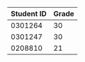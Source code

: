 | Student ID | Grade |
|------------|-------|
| 0301264    | 30    |
| 0301247    | 30    |
| 0208810    | 21    |
